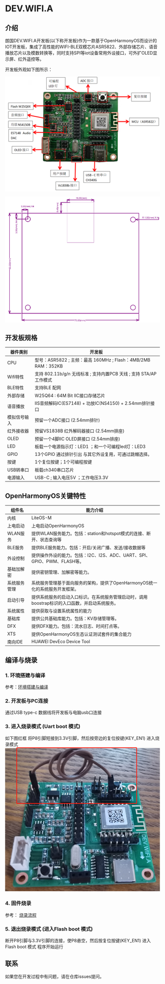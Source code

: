 # DEV.WIFI.A

## 介绍

朗国DEV.WIFI.A开发板(以下称开发板)作为一款基于OpenHarmonyOS而设计的IOT开发板，集成了高性能的WIFI-BLE双模芯片ASR5822、外部存储芯片、语音播放芯片以及模数转换等，同时支持SPI等iot设备常用外设接口，可外扩OLED显示屏、红外遥控等。

开发板外观如下图所示：

![开发板外观布局图](image/外观功能图.png)

![开发板尺寸图](image/外观尺寸图.png)

## 开发板规格


| 器件类别     | 开发板                                                              |
| -------------- | --------------------------------------------------------------------- |
| CPU          | 型号：ASR5822 ; 主频：最高 160MHz ; Flash：4MB/2MB RAM：352KB       |
| Wifi特性     | 支持 802.11b/g/n 无线标准 ; 支持内置PCB 天线 ; 支持 STA/AP 工作模式 |
| BLE特性      | 支持BLE 配网                                                        |
| 外部存储     | W25Q64 : 64M Bit IIC接口存储芯片                                    |
| 语音播放     | IIS音频解码IC(ES7148) + 功放IC(NS4150) + 2.54mm排针接口             |
| 模拟信号输入 | 预留一个ADC接口 (2.54mm排针)                                        |
| 红外接收器   | 预留VS1838B 红外解码器接口 (2.54mm排座)                             |
| OLED         | 预留一个4脚IIC OLED屏接口 (2.54mm排座)                              |
| LED          | 板载一个电源指示灯：LED1 ；和一个可编程led灯：LED3                  |
| GPIO        | 13个GPIO 通过排针引出 与其它外设复用，可通过跳帽选择。              |
| 按键         | 1个复位按键；1个可编程按键                                          |
| USB转串口    | 板载ch340串口芯片                                                   |
| 电源输入     | USB-C ; 输入电压5V ；工作电压3.3V                                   |

## OpenHarmonyOS关键特性


| 组件名       | 能力介绍                                                                                       |
| -------------- | ------------------------------------------------------------------------------------------------ |
| 内核         | LiteOS-M                                                                                        |
| 上电启动     | 上电启动OpenHarmonyOS                                                                          |
| WLAN服务     | 提供WLAN服务能力。包括：station和hotspot模式的连接、断开、状态查询等                           |
| BLE服务      | 提供BLE服务能力。包括：开启/关闭广播、发送/接收数据等                                          |
| 外设控制     | 提供操作外设的能力。包括：I2C、I2S、ADC、UART、SPI、GPIO、PWM、FLASH等。                       |
| 基础加解密   | 提供密钥管理、加解密等能力。                                                                   |
| 系统服务管理 | 系统服务管理基于面向服务的架构，提供了OpenHarmonyOS统一化的系统服务开发框架。                  |
| 启动引导     | 提供系统服务的启动入口标识。在系统服务管理启动时，调用boostrap标识的入口函数，并启动系统服务。 |
| 系统属性     | 提供获取与设置系统属性的能力                                                                   |
| 基础库       | 提供公共基础库能力。包括：KV存储管理等。                                                       |
| DFX          | 提供DFX能力。包括：流水日志、时间打点等。                                                      |
| XTS          | 提供OpenHarmonyOS生态认证测试套件的集合能力                                                    |
| 南向IDE      | HUAWEI DevEco Device Tool                                                                      |

## 编译与烧录

### 1. 环境搭建与编译

参考：[环境搭建与编译](https://gitee.com/openharmony-sig/device_soc_asrmicro#%E7%BC%96%E8%AF%91%E7%8E%AF%E5%A2%83%E6%90%AD%E5%BB%BA)

### 2. 开发板与PC连接

通过USB type-c 数据线将开发板与电脑usb口连接

### 3. 进入烧录模式 (Uart boot 模式)

如下图红框 将P8引脚短接到3.3V引脚，然后按旁边的复位按键(KEY_EN1) 进入烧录模式
![开发板外观布局图](image/烧录模式.png)

### 4. 固件烧录

参考： [烧录流程](https://gitee.com/openharmony-sig/device_soc_asrmicro#%E7%83%A7%E5%BD%95%E6%B5%81%E7%A8%8B)

### 5. 退出烧录模式 (进入Flash boot 模式)

断开P8引脚与3.3V引脚的连接，使P8悬空，然后按复位按键(KEY_EN1) 进入 Flash boot 模式 程序开始运行

## 联系

如果您在开发过程中有问题，请在仓库issues提问。
